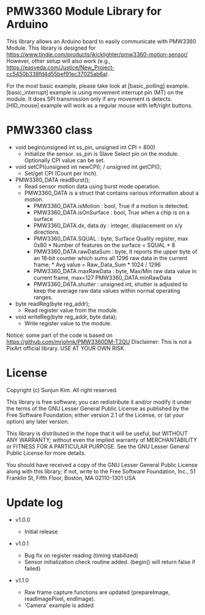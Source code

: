 # PMW3360 Module Library for Arduino

This library allows an Arduino board to easily communicate with PMW3360 Module.
This library is designed for https://www.tindie.com/products/jkicklighter/pmw3360-motion-sensor/
However, other setup will also work (e.g., https://easyeda.com/Justice/New_Project-cc5450b338fd4d55bef91ec37025ab6a).

For the most basic example, please take look at [basic_polling] example.
[basic_interrupt] example is using movement interrupt pin (MT) on the module. It does SPI transmission only if any movement is detects.
[HID_mouse] example will work as a regular mouse with left/right buttons.

# PMW3360 class
* void begin(unsigned int ss_pin, unsigned int CPI = 800)
  * Initialize the sensor. ss_pin is Slave Select pin on the module. Optionally CPI value can be set.
* void setCPI(unsigned int newCPI); / unsigned int getCPI();
  * Set/get CPI (Count per Inch).
* PMW3360_DATA readBurst();
  * Read sensor motion data using burst mode operation.
  * PMW3360_DATA is a struct that contains various information about a motion.
	  - PMW3360_DATA.isMotion      : bool, True if a motion is detected. 
	  - PMW3360_DATA.isOnSurface   : bool, True when a chip is on a surface 
	  - PMW3360_DATA.dx, data.dy   : integer, displacement on x/y directions.
	  - PMW3360_DATA.SQUAL         : byte, Surface Quality register, max 0x80
	                               * Number of features on the surface = SQUAL * 8
	  - PMW3360_DATA.rawDataSum    : byte, It reports the upper byte of an 18‐bit counter 
	                               which sums all 1296 raw data in the current frame;
	                               * Avg value = Raw_Data_Sum * 1024 / 1296
	  - PMW3360_DATA.maxRawData    : byte, Max/Min raw data value in current frame, max=127
	    PMW3360_DATA.minRawData
	  - PMW3360_DATA.shutter       : unsigned int, shutter is adjusted to keep the average
	                               raw data values within normal operating ranges.
* byte readReg(byte reg_addr);
  * Read register value from the module.
* void writeReg(byte reg_addr, byte data);
  * Write register value to the module.


Notice: some part of the code is based on https://github.com/mrjohnk/PMW3360DM-T2QU
Disclaimer: This is not a PixArt official library. USE AT YOUR OWN RISK.

# License

Copyright (c) Sunjun Kim. All right reserved.

This library is free software; you can redistribute it and/or
modify it under the terms of the GNU Lesser General Public
License as published by the Free Software Foundation; either
version 2.1 of the License, or (at your option) any later version.

This library is distributed in the hope that it will be useful,
but WITHOUT ANY WARRANTY; without even the implied warranty of
MERCHANTABILITY or FITNESS FOR A PARTICULAR PURPOSE. See the GNU
Lesser General Public License for more details.

You should have received a copy of the GNU Lesser General Public
License along with this library; if not, write to the Free Software
Foundation, Inc., 51 Franklin St, Fifth Floor, Boston, MA 02110-1301 USA

# Update log
* v1.0.0
  * Initial release

* v1.0.1
  * Bug fix on register reading (timing stabilized)
  * Sensor initialization check routine added. (begin() will return false if failed)

* v1.1.0
  * Raw frame capture functions are updated (prepareImage, readImagePixel, endImage).
  * 'Camera' example is added